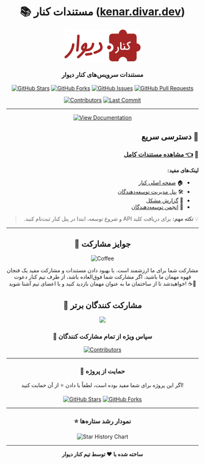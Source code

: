 <div align="center">

# 📚 مستندات کنار ([kenar.divar.dev](https://kenar.divar.dev))

<a href="https://kenar.divar.dev" target="_blank">
  <img src="./static/img/logo.svg" alt="Kenar Logo" width="200"/>
</a>

### مستندات سرویس‌های کنار دیوار

[![GitHub Stars](https://img.shields.io/github/stars/divar-ir/kenar-docs?style=for-the-badge&logo=github&color=yellow)](https://github.com/divar-ir/kenar-docs/stargazers)
[![GitHub Forks](https://img.shields.io/github/forks/divar-ir/kenar-docs?style=for-the-badge&logo=github&color=blue)](https://github.com/divar-ir/kenar-docs/network/members)
[![GitHub Issues](https://img.shields.io/github/issues/divar-ir/kenar-docs?style=for-the-badge&logo=github&color=red)](https://github.com/divar-ir/kenar-docs/issues)
[![GitHub Pull Requests](https://img.shields.io/github/issues-pr/divar-ir/kenar-docs?style=for-the-badge&logo=github&color=green)](https://github.com/divar-ir/kenar-docs/pulls)

[![Contributors](https://img.shields.io/github/contributors/divar-ir/kenar-docs?style=for-the-badge&logo=github)](https://github.com/divar-ir/kenar-docs/graphs/contributors)
[![Last Commit](https://img.shields.io/github/last-commit/divar-ir/kenar-docs?style=for-the-badge&logo=github)](https://github.com/divar-ir/kenar-docs/commits)

---

<a href="https://kenar.divar.dev" target="_blank">
  <img src="https://img.shields.io/badge/📖%20Documentation-kenar.divar.dev-2E86AB?style=for-the-badge&logoColor=white" alt="View Documentation" />
</a>

</div>

<div dir="rtl" align="right">

## 🚀 دسترسی سریع

### 📖 [👈 مشاهده مستندات کامل](https://kenar.divar.dev)

**لینک‌های مفید:**

- 🏠 [صفحه اصلی کنار](https://divar.ir/kenar)
- 🛠️ [پنل مدیریت توسعه‌دهندگان](https://divar.ir/kenar/management)
- 🎫 [گزارش مشکل](https://divar.ir/kenar/management/issues/new)
- 💬 [انجمن توسعه‌دهندگان](https://t.me/kenar_community)

> 💡 **نکته مهم:** برای دریافت کلید API و شروع توسعه، ابتدا در پنل کنار ثبت‌نام کنید.

</div>

---

<div align="center">
  
## 🎁 جوایز مشارکت

<img src="https://img.icons8.com/color/96/000000/coffee-to-go.png" alt="Coffee" width="100"/>

مشارکت‌ شما برای ما ارزشمند است. با بهبود دادن مستندات و مشارکت مفید یک فنجان قهوه مهمان ما باشید.
اگر مشارکت شما فوق‌العاده باشد، از طرف تیم کنار دعوت خواهیدشد تا از ساختمان ما به عنوان مهمان بازدید کنید و با اعضای تیم آشنا شوید! ☕️🏢

## 👥 مشارکت کنندگان برتر

<a href="https://github.com/divar-ir/kenar-docs/graphs/contributors">
  <img src="https://contrib.rocks/image?repo=divar-ir/kenar-docs&max=6" />
</a>

### 🙏 سپاس ویژه از تمام مشارکت کنندگان

[![Contributors](https://contributors-img.web.app/image?repo=divar-ir/kenar-docs)](https://github.com/divar-ir/kenar-docs/graphs/contributors)

</div>

---

<div align="center">

### 💖 حمایت از پروژه

اگر این پروژه برای شما مفید بوده است، لطفاً با دادن ⭐ از آن حمایت کنید!

[![GitHub Stars](https://img.shields.io/github/stars/divar-ir/kenar-docs?style=social)](https://github.com/divar-ir/kenar-docs/stargazers)
[![GitHub Forks](https://img.shields.io/github/forks/divar-ir/kenar-docs?style=social)](https://github.com/divar-ir/kenar-docs/network/members)

---

### ⭐ نمودار رشد ستاره‌ها

![Star History Chart](https://api.star-history.com/svg?repos=divar-ir/kenar-docs&type=Date)

---

**ساخته شده با ❤️ توسط تیم کنار دیوار**

</div>
